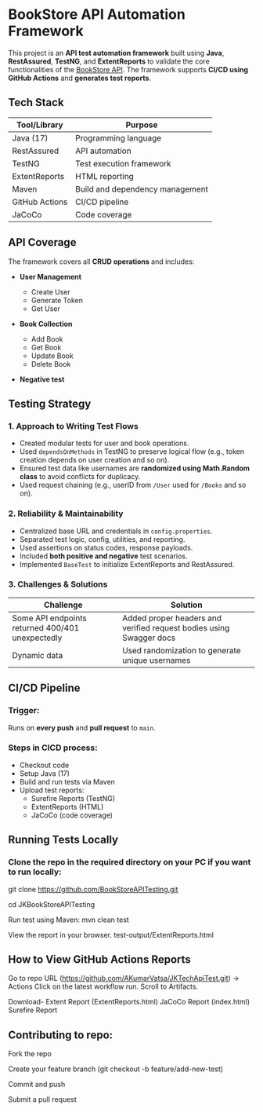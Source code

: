 # BookStore API Automation Framework

This project is an **API test automation framework** built using **Java**, **RestAssured**, **TestNG**, and **ExtentReports** to validate the core functionalities of the [BookStore API](https://bookstore.toolsqa.com/swagger/). The framework supports **CI/CD using GitHub Actions** and **generates test reports**.

## Tech Stack

| Tool/Library      | Purpose                                |
|-------------------|----------------------------------------|
| Java (17)         | Programming language                   |
| RestAssured       | API automation                         |
| TestNG            | Test execution framework               |
| ExtentReports     | HTML reporting                         |
| Maven             | Build and dependency management        |
| GitHub Actions    | CI/CD pipeline                         |
| JaCoCo            | Code coverage                          |

## API Coverage

The framework covers all **CRUD operations** and includes:

- **User Management**  
  - Create User  
  - Generate Token  
  - Get User  

- **Book Collection**  
  - Add Book  
  - Get Book
  - Update Book
  - Delete Book 

- **Negative test**

## Testing Strategy

### 1. **Approach to Writing Test Flows**
- Created modular tests for user and book operations.
- Used `dependsOnMethods` in TestNG to preserve logical flow (e.g., token creation depends on user creation and so on).
- Ensured test data like usernames are **randomized using Math.Random class** to avoid conflicts for duplicacy.
- Used request chaining (e.g., userID from `/User` used for `/Books` and so on).

### 2. **Reliability & Maintainability**
- Centralized base URL and credentials in `config.properties`.
- Separated test logic, config, utilities, and reporting.
- Used assertions on status codes, response payloads.
- Included **both positive and negative** test scenarios.
- Implemented `BaseTest` to initialize ExtentReports and RestAssured.

### 3. **Challenges & Solutions**
| Challenge | Solution |
|----------|----------|
| Some API endpoints returned 400/401 unexpectedly | Added proper headers and verified request bodies using Swagger docs |
| Dynamic data | Used randomization to generate unique usernames |

## CI/CD Pipeline

### Trigger:  
Runs on **every push** and **pull request** to `main`.

### Steps in CICD process:
- Checkout code
- Setup Java (17)
- Build and run tests via Maven
- Upload test reports:
  - Surefire Reports (TestNG)
  - ExtentReports (HTML)
  - JaCoCo (code coverage)

## Running Tests Locally

### Clone the repo in the required directory on your PC if you want to run locally:
git clone https://github.com/BookStoreAPITesting.git

cd JKBookStoreAPITesting

Run test using Maven:
mvn clean test

View the report in your browser.
test-output/ExtentReports.html

## How to View GitHub Actions Reports
Go to repo URL (https://github.com/AKumarVatsa/JKTechApiTest.git) → Actions
Click on the latest workflow run.
Scroll to Artifacts.

Download-
Extent Report (ExtentReports.html)
JaCoCo Report (index.html)
Surefire Report

## Contributing to repo:
Fork the repo

Create your feature branch (git checkout -b feature/add-new-test)

Commit and push

Submit a pull request

